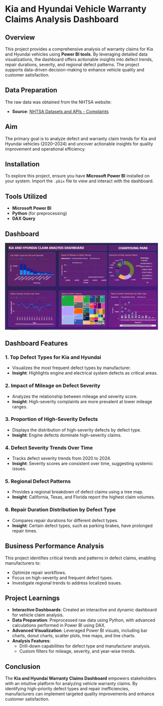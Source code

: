 # **Kia and Hyundai Vehicle Warranty Claims Analysis Dashboard**

## Overview
This project provides a comprehensive analysis of warranty claims for Kia and Hyundai vehicles using **Power BI tools**. By leveraging detailed data visualizations, the dashboard offers actionable insights into defect trends, repair durations, severity, and regional defect patterns. The project supports data-driven decision-making to enhance vehicle quality and customer satisfaction.

## Data Preparation
The raw data was obtained from the NHTSA website:
- **Source**: [NHTSA Datasets and APIs - Complaints](https://www.nhtsa.gov/nhtsa-datasets-and-apis#complaints)

## Aim
The primary goal is to analyze defect and warranty claim trends for Kia and Hyundai vehicles (2020–2024) and uncover actionable insights for quality improvement and operational efficiency.

## Installation
To explore this project, ensure you have **Microsoft Power BI** installed on your system. Import the `.pbix` file to view and interact with the dashboard.

## Tools Utilized
* **Microsoft Power BI**
* **Python** (for preprocessing)
* **DAX Query**

## Dashboard
![Kia and Hyundai Vehicle Warranty Claims Analysis Dashboard](https://github.com/chanyoungpark96/KIA-Hyundai-Claim-analysis-Dashboard/blob/main/Kia%20and%20Hyundai%20claim%20analysis%20dashboard_Chanyoung%20Park.png)

## Dashboard Features
### 1. **Top Defect Types for Kia and Hyundai**
   - Visualizes the most frequent defect types by manufacturer.
   - **Insight**: Highlights engine and electrical system defects as critical areas.

### 2. **Impact of Mileage on Defect Severity**
   - Analyzes the relationship between mileage and severity score.
   - **Insight**: High-severity complaints are more prevalent at lower mileage ranges.

### 3. **Proportion of High-Severity Defects**
   - Displays the distribution of high-severity defects by defect type.
   - **Insight**: Engine defects dominate high-severity claims.

### 4. **Defect Severity Trends Over Time**
   - Tracks defect severity trends from 2020 to 2024.
   - **Insight**: Severity scores are consistent over time, suggesting systemic issues.

### 5. **Regional Defect Patterns**
   - Provides a regional breakdown of defect claims using a tree map.
   - **Insight**: California, Texas, and Florida report the highest claim volumes.

### 6. **Repair Duration Distribution by Defect Type**
   - Compares repair durations for different defect types.
   - **Insight**: Certain defect types, such as parking brakes, have prolonged repair times.

## Business Performance Analysis
This project identifies critical trends and patterns in defect claims, enabling manufacturers to:
- Optimize repair workflows.
- Focus on high-severity and frequent defect types.
- Investigate regional trends to address localized issues.

## Project Learnings
- **Interactive Dashboards**: Created an interactive and dynamic dashboard for vehicle claim analysis.
- **Data Preparation**: Preprocessed raw data using Python, with advanced calculations performed in Power BI using DAX.
- **Advanced Visualization**: Leveraged Power BI visuals, including bar charts, donut charts, scatter plots, tree maps, and line charts.
- **Analysis Features**:
  - Drill-down capabilities for defect type and manufacturer analysis.
  - Custom filters for mileage, severity, and year-wise trends.

## Conclusion
The **Kia and Hyundai Warranty Claims Dashboard** empowers stakeholders with an intuitive platform for analyzing vehicle warranty claims. By identifying high-priority defect types and repair inefficiencies, manufacturers can implement targeted quality improvements and enhance customer satisfaction.


